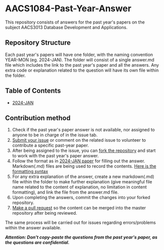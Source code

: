 # AACS1084-Past-Year-Answer

This repository consists of answers for the past year's papers on the subject AACS3013 Database Development and Applications.

## Repository Structure

Each past year's papers will have one folder, with the naming convention YEAR-MON (eg. 2024-JAN).
The folder will consist of a single answer.md file which includes the link to the past year's paper and all the answers.
Any extra code or explanation related to the question will have its own file within the folder.

## Table of Contents
- [2024-JAN](2024-JAN/answer.md)

## Contribution method

1. Check if the past year's paper answer is not available, nor assigned to anyone to be in charge of in the issue tab.
2. [Submit your issue](https://docs.github.com/en/issues/tracking-your-work-with-issues/creating-an-issue) or comment on the related issue to volunteer to contribute a specific past-year paper.
3. After being assigned to the issue, you can [fork the repository](https://docs.github.com/en/pull-requests/collaborating-with-pull-requests/working-with-forks/fork-a-repo) and start to work with the past year's paper answer.
4. Follow the format as in [2024-JAN paper](2024-JAN/answer.md) for filling out the answer. Markdown(.md) files are being used to record the contents. [Here is the formatting syntax](https://docs.github.com/en/get-started/writing-on-github/getting-started-with-writing-and-formatting-on-github/basic-writing-and-formatting-syntax)
5. For any extra explanation of the answer, create a new markdown(.md) file within the folder to make further explanation (give meaningful file name related to the content of explanation, no limitation in content formatting), and link the file from the answer.md file.
6. Upon completing the answers, commit the changes into your forked repository.
7. [Make a pull request](https://docs.github.com/en/pull-requests/collaborating-with-pull-requests/proposing-changes-to-your-work-with-pull-requests/creating-a-pull-request-from-a-fork) so the content can be merged into the master repository after being reviewed.

The same process will be carried out for issues regarding errors/problems within the answer available.

***Attention: Don't copy-paste the questions from the past year's paper, as the questions are confidential.***
